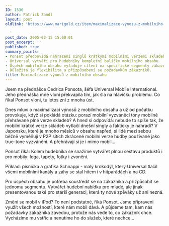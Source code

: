```yaml
---
ID: 1536
author: Patrick Zandl
layout: post
oldlink: 'https://www.marigold.cz/item/maximalizace-vynosu-z-mobilniho-obsahu

  '
post_date: 2005-02-15 15:00:01
post_excerpt: ''
published: true
summary_points:
- Ponsot předpovídá nahrazení singlů krátkými mobilními verzemi skladeb.
- Universal vytváří pro hudebníky kompletní balíčky mobilního obsahu.
- Úspěch mobilního obsahu vyžaduje cílení na specifické segmenty zákazníků.
- Důležitá je flexibilita a přizpůsobení se požadavkům zákazníků.
title: Maximalizace výnosů z mobilního obsahu
---
```


<p>Jsem na přednášce Cedrica Ponsota, šéfa Universal Mobile International. Jeho přednáška mne vloni překvapila tím, jak šla na hlavičku problému. Co říkal Ponsot vloni, tu letos zní z mnoha úst.</p>

<p>Dnes mluví o maximalizaci výnosů z mobilního obsahu a už od počátku provokuje, když si pokládá otázku: porazí mobilní vyzváněcí tóny mobilně přehrávané plné verze skladeb? A hned si odpovídá: nebude to spíše tak, že mobilní krátké verze skladeb vytlačí dnešní singly a fakticky je nahradí? V Japonsku, které je mnoho měsíců v obsahu napřed, si lidé mezi sebou běžně vyměňují v P2P sítích zkrácené mobilní verze hudby používané jako true-tone vyzvánění. A přehrávají si je i mimo mobil...</p>

<p>Ponsot říká: Kolem hudebníka se snažíme vytvářet plnou sestavu produktů i pro mobily: loga, tapety, fotky i zvonění.</p>

<p>Příklad: písnička a grafika Schnappi - malý krokodýl, který Universal tlačil všemi mobilními kanály a záhy se stal hitem i v hitparádách a na CD.</p>

<p>Pro úspěch obsahu je potřeba soustředit se na zákazníka a.přizpůsobit se jednomu segmentu. Vytvářet hudební nabídku pro mladé, ale jinak presentovanou také pro starší generaci, která ty nové zpěváky už ani nezná.</p>

<p>Změní se mobil v iPod? To není podstatné, říká Ponsot. Jsme připraveni využít všech možností, které nám mobil dává. A půjdeme tam, kam nás požadavky zákazníka zavedou, protože nás vede to, co zákazník chce. Vycházíme mu vstříc a nenutíme ho do služeb, které nechce...
</p>